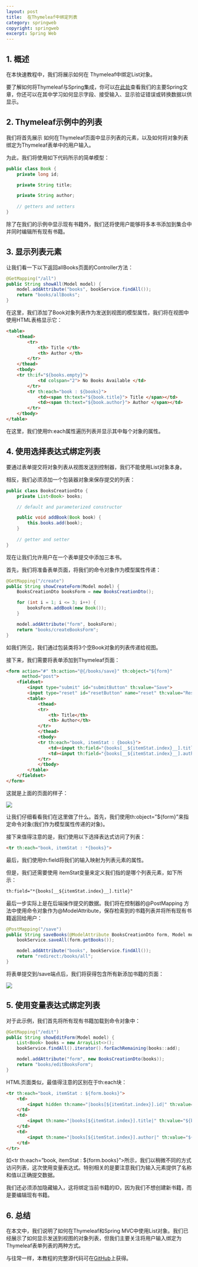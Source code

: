 ```yaml
---
layout: post
title:  在Thymeleaf中绑定列表
category: springweb
copyright: springweb
excerpt: Spring Web
---
```


## 1. 概述

在本快速教程中，我们将展示如何在 Thymeleaf中绑定List对象。

要了解如何将Thymeleaf与Spring集成，你可以[在此处](https://www.baeldung.com/thymeleaf-in-spring-mvc)查看我们的主要Spring文章，你还可以在其中学习如何显示字段、接受输入、显示验证错误或转换数据以供显示。

## 2. Thymeleaf示例中的列表

我们将首先展示 如何在Thymeleaf页面中显示列表的元素，以及如何将对象列表绑定为Thymeleaf表单中的用户输入。

为此，我们将使用如下代码所示的简单模型：

```java
public class Book {
    private long id;

    private String title;

    private String author;
	
    // getters and setters
}
```

除了在我们的示例中显示现有书籍外，我们还将使用户能够将多本书添加到集合中并同时编辑所有现有书籍。

## 3. 显示列表元素

让我们看一下以下返回allBooks页面的Controller方法：

```java
@GetMapping("/all")
public String showAll(Model model) {
    model.addAttribute("books", bookService.findAll());
    return "books/allBooks";
}
```

在这里，我们添加了Book对象列表作为发送到视图的模型属性，我们将在视图中使用HTML表格显示它：

```html
<table>
    <thead>
        <tr>
            <th> Title </th>
            <th> Author </th>
        </tr>
    </thead>
    <tbody>
	<tr th:if="${books.empty}">
            <td colspan="2"> No Books Available </td>
        </tr>
        <tr th:each="book : ${books}">
            <td><span th:text="${book.title}"> Title </span></td>
            <td><span th:text="${book.author}"> Author </span></td>
        </tr>
    </tbody>
</table>
```

在这里，我们使用th:each属性遍历列表并显示其中每个对象的属性。

## 4. 使用选择表达式绑定列表

要通过表单提交将对象列表从视图发送到控制器，我们不能使用List对象本身。

相反，我们必须添加一个包装器对象来保存提交的列表：

```java
public class BooksCreationDto {
    private List<Book> books;

    // default and parameterized constructor

    public void addBook(Book book) {
        this.books.add(book);
    }
	
    // getter and setter
}
```

现在让我们允许用户在一个表单提交中添加三本书。

首先，我们将准备表单页面，将我们的命令对象作为模型属性传递：

```java
@GetMapping("/create")
public String showCreateForm(Model model) {
    BooksCreationDto booksForm = new BooksCreationDto();

    for (int i = 1; i <= 3; i++) {
        booksForm.addBook(new Book());
    }

    model.addAttribute("form", booksForm);
    return "books/createBooksForm";
}
```

如我们所见，我们通过包装类将3个空Book对象的列表传递给视图。

接下来，我们需要将表单添加到Thymeleaf页面：

```html
<form action="#" th:action="@{/books/save}" th:object="${form}"
      method="post">
    <fieldset>
        <input type="submit" id="submitButton" th:value="Save">
        <input type="reset" id="resetButton" name="reset" th:value="Reset"/>
        <table>
            <thead>
            <tr>
                <th> Title</th>
                <th> Author</th>
            </tr>
            </thead>
            <tbody>
            <tr th:each="book, itemStat : {books}">
                <td><input th:field="{books[__${itemStat.index}__].title}"/></td>
                <td><input th:field="{books[__${itemStat.index}__].author}"/></td>
            </tr>
            </tbody>
        </table>
    </fieldset>
</form>
```

这就是上面的页面的样子：

![](/assets/images/2023/springweb/thymeleaflist01.png)

让我们仔细看看我们在这里做了什么。首先，我们使用th:object=”${form}”来指定命令对象(我们作为模型属性传递的对象)。

接下来值得注意的是，我们使用以下选择表达式访问了列表：

```html
<tr th:each="book, itemStat : *{books}">
```

最后，我们使用th:field将我们的输入映射为列表元素的属性。

但是，我们还需要使用 itemStat变量来定义我们指的是哪个列表元素，如下所示：

```html
th:field="*{books[__${itemStat.index}__].title}"
```

最后一步实际上是在后端操作提交的数据。我们将在控制器的@PostMapping 方法中使用命令对象作为@ModelAttribute，保存检索到的书籍列表并将所有现有书籍返回给用户：

```java
@PostMapping("/save")
public String saveBooks(@ModelAttribute BooksCreationDto form, Model model) {
    bookService.saveAll(form.getBooks());

    model.addAttribute("books", bookService.findAll());
    return "redirect:/books/all";
}
```

将表单提交到/save端点后，我们将获得包含所有新添加书籍的页面：

![](/assets/images/2023/springweb/thymeleaflist02.png)

## 5. 使用变量表达式绑定列表

对于此示例，我们首先将所有现有书籍加载到命令对象中：

```java
@GetMapping("/edit")
public String showEditForm(Model model) {
    List<Book> books = new ArrayList<>();
    bookService.findAll().iterator().forEachRemaining(books::add);

    model.addAttribute("form", new BooksCreationDto(books));
    return "books/editBooksForm";
}
```

HTML页面类似，最值得注意的区别在于th:each块：

```html
<tr th:each="book, itemStat : ${form.books}">
    <td>
        <input hidden th:name="|books[${itemStat.index}].id|" th:value="${book.getId()}"/>
    </td>
    <td>
        <input th:name="|books[${itemStat.index}].title|" th:value="${book.getTitle()}"/>
    </td>
    <td>
        <input th:name="|books[${itemStat.index}].author|" th:value="${book.getAuthor()}"/>
    </td>
</tr>
```

如<tr th:each=”book, itemStat : ${form.books}”>所示，我们以稍微不同的方式访问列表，这次使用变量表达式。特别相关的是要注意我们为输入元素提供了名称和值以正确提交数据。

我们还必须添加隐藏输入，这将绑定当前书籍的ID，因为我们不想创建新书籍，而是要编辑现有书籍。

## 6. 总结

在本文中，我们说明了如何在Thymeleaf和Spring MVC中使用List对象。我们已经展示了如何显示发送到视图的对象列表，但我们主要关注将用户输入绑定为Thymeleaf表单列表的两种方式。

与往常一样，本教程的完整源代码可在[GitHub](https://github.com/tuyucheng7/taketoday-tutorial4j/tree/master/spring-web-modules)上获得。